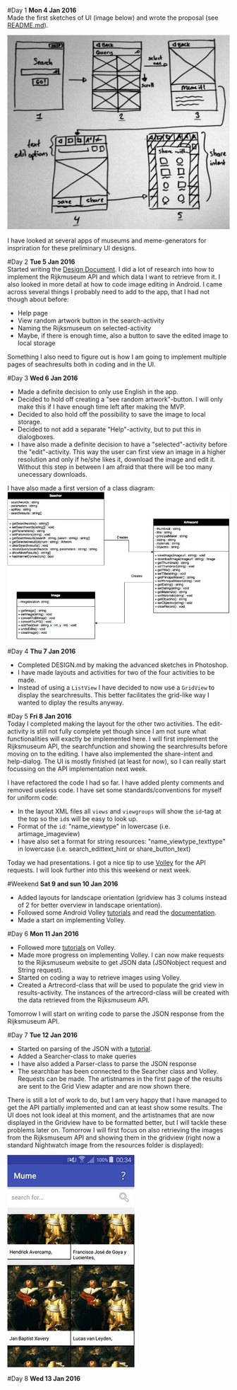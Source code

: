 #Day 1
**Mon 4 Jan 2016**   
Made the first sketches of UI (image below) and wrote the proposal (see [README.md](https://github.com/C0rine/Mume/blob/master/README.md)). 
  
![Preliminary sketches](/doc/preliminarysketches.jpg)  

I have looked at several apps of museums and meme-generators for inspriration for these preliminary UI designs.

#Day 2
**Tue 5 Jan 2016**  
Started writing the [Design Document](https://github.com/C0rine/Mume/edit/master/DESIGN.md). I did a lot of research into how to implement the Rijkmuseum API and which data I want to retrieve from it. I also looked in more detail at how to code image editing in Android. I came across several things I probably need to add to the app, that I had not though about before:
- Help page
- View random artwork button in the search-activity
- Naming the Rijksmuseum on selected-activity
- Maybe, if there is enough time, also a button to save the edited image to local storage
  
Something I also need to figure out is how I am going to implement multiple pages of seachresults both in coding and in the UI.

#Day 3
**Wed 6 Jan 2016**  
- Made a definite decision to only use English in the app.
- Decided to hold off creating a "see random artwork"-button. I will only make this if I have enough time left after making the MVP.
- Decided to also hold off the possibility to save the image to local storage.
- Decided to not add a separate "Help"-activity, but to put this in dialogboxes.
- I have also made a definite decision to have a "selected"-activity before the "edit"-activity. This way the user can first view an image in a higher resolution and only if he/she likes it, download the image and edit it. Without this step in between I am afraid that there will be too many unecessary downloads.

I have also made a first version of a class diagram:
![Class Diagram](/doc/classdiagram.jpg) 

#Day 4
**Thu 7 Jan 2016**  
- Completed DESIGN.md by making the advanced sketches in Photoshop.
- I have made layouts and activities for two of the four activities to be made.
- Instead of using a `ListView` I have decided to now use a `GridView` to display the searchresults. This better facilitates the grid-like way I wanted to diplay the results anyway.

#Day 5
**Fri 8 Jan 2016**  
Today I completed making the layout for the other two activities. The edit-activity is still not fully complete yet though since I am not sure what functionalities will exactly be implemented here. I will first implement the Rijksmuseum API, the searchfunction and showing the searchresults before moving on to the editing. I have also implemented the share-intent and help-dialog. The UI is mostly finished (at least for now), so I can really start focussing on the API implementation next week.
  
I have refactored the code I had so far. I have added plenty comments and removed useless code. I have set some standards/conventions for myself for uniform code:
- In the layout XML files all `views` and `viewgroups` will show the `id`-tag at the top so the `id`s will be easy to look up.
- Format of the `id`: "name_viewtype" in lowercase (i.e. artimage_imageview)
- I have also set a format for string resources: "name_viewtype_texttype" in lowercase (i.e. search_edittext_hint or share_button_text)

Today we had presentations. I got a nice tip to use [Volley](http://developer.android.com/training/volley/index.html) for the API requests. I will look further into this this weekend or next week.
  
#Weekend
**Sat 9 and sun 10 Jan 2016**  
- Added layouts for landscape orientation (gridview has 3 colums instead of 2 for better overview in landscape orientation).
- Followed some Android Volley [tutorials](https://www.youtube.com/watch?v=ohkPZw-gY3g&index=29&list=PLonJJ3BVjZW6CtAMbJz1XD8ELUs1KXaTD) and read the [documentation](http://developer.android.com/training/volley/index.html).
- Made a start on implementing Volley.

#Day 6
**Mon 11 Jan 2016**  
- Followed more [tutorials](https://www.youtube.com/watch?v=T4SF7S6pYfE&list=PLonJJ3BVjZW6CtAMbJz1XD8ELUs1KXaTD&index=31) on Volley.
- Made more progress on implementing Volley. I can now make requests to the Rijksmuseum website to get JSON data (JSONobject request and String request).
- Started on coding a way to retrieve images using Volley.
- Created a Artrecord-class that will be used to populate the grid view in results-activity. The instances of the artrecord-class will be created with the data retrieved from the Rijksmuseum API. 
  
Tomorrow I will start on writing code to parse the JSON response from the Rijksmuseum API.

#Day 7
**Tue 12 Jan 2016**  
- Started on parsing of the JSON with a [tutorial](https://www.youtube.com/watch?v=5GzVtP0IODU&list=PLonJJ3BVjZW6CtAMbJz1XD8ELUs1KXaTD&index=37).
- Added a Searcher-class to make queries
- I have also added a Parser-class to parse the JSON response
- The searchbar has been connected to the Searcher class and Volley. Requests can be made. The artistnames in the first page of the results are sent to the Grid View adapter and are now shown there.
  
There is still a lot of work to do, but I am very happy that I have managed to get the API partially implemented and can at least show some results. The UI does not look ideal at this moment, and the artistnames that are now displayed in the Gridview have to be formatted better, but I will tackle these problems later on. Tomorrow I will first focus on also retrieving the images from the Rijksmuseum API and showing them in the gridview (right now a standard Nightwatch image from the resources folder is displayed):
  
![Results Activity 12 jan](/doc/searchactivity12jan2016.jpg) 

#Day 8
**Wed 13 Jan 2016**
